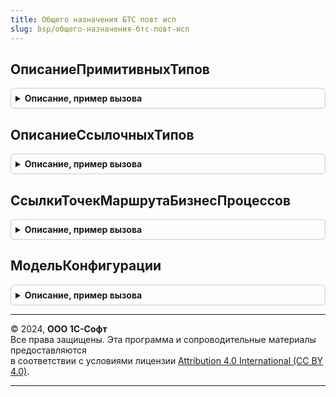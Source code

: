 ```yaml
---
title: Общего назначения БТС повт исп
slug: bsp/общего-назначения-бтс-повт-исп
---
```



## ОписаниеПримитивныхТипов
<details style="margin: 1em 0; padding: 0.5em; border: 1px solid #ccc; border-radius: 6px;">

<summary style="font-weight: bold; cursor: pointer;">Описание, пример вызова</summary>

```bsl

// Возвращает описание тиров, содержащее примитивные типы.
//
// Возвращаемое значение:
//   ОписаниеТипов - описание.
//
Функция ОписаниеПримитивныхТипов() Экспорт
```

Пример вызова
```bsl
Результат = ОбщегоНазначенияБТСПовтИсп.ОписаниеПримитивныхТипов() 
```
</details>

## ОписаниеСсылочныхТипов
<details style="margin: 1em 0; padding: 0.5em; border: 1px solid #ccc; border-radius: 6px;">

<summary style="font-weight: bold; cursor: pointer;">Описание, пример вызова</summary>

```bsl

// Возвращает описание типов, содержащее все ссылочные типы объектов метаданных, существующих
// в конфигурации.
//
// Возвращаемое значение:
//   ОписаниеТипов - описание.
//
Функция ОписаниеСсылочныхТипов() Экспорт
```

Пример вызова
```bsl
Результат = ОбщегоНазначенияБТСПовтИсп.ОписаниеСсылочныхТипов() 
```
</details>

## СсылкиТочекМаршрутаБизнесПроцессов
<details style="margin: 1em 0; padding: 0.5em; border: 1px solid #ccc; border-radius: 6px;">

<summary style="font-weight: bold; cursor: pointer;">Описание, пример вызова</summary>

```bsl

// Возвращает ссылки точек маршрута бизнес-процессов.
//
// Возвращаемое значение:
//   ФиксированноеСоответствие из КлючИЗнчение:
//    * Ключ - Тип - тип ТочкаМаршрутаБизнесПроцессаСсылка,
//    * Значение - Строка - имя бизнес-процесса.
//
Функция СсылкиТочекМаршрутаБизнесПроцессов() Экспорт
```

Пример вызова
```bsl
Результат = ОбщегоНазначенияБТСПовтИсп.СсылкиТочекМаршрутаБизнесПроцессов() 
```
</details>

## МодельКонфигурации
<details style="margin: 1em 0; padding: 0.5em; border: 1px solid #ccc; border-radius: 6px;">

<summary style="font-weight: bold; cursor: pointer;">Описание, пример вызова</summary>

```bsl

// Модель конфигурации.
//
// Возвращаемое значение:
//  ФиксированнаяСтруктура - модель конфигурации:
// * ВсеПеречисления - ФиксированноеСоответствие из КлючИЗначение:
//    ** Ключ - ОбъектМетаданныхПеречисление
//    ** Значение - Булево
// * ВсеСправочники - ФиксированноеСоответствие из КлючИЗначение:
//    ** Ключ - ОбъектМетаданныхСправочник
//    ** Значение - Булево
// * ВсеПланыВидовХарактеристик - ФиксированноеСоответствие из КлючИЗначение:
//    ** Ключ - ОбъектМетаданныхПланВидовХарактеристик
//    ** Значение - Булево
// * ВсеПланыСчетов - ФиксированноеСоответствие из КлючИЗначение:
//    ** Ключ - ОбъектМетаданныхПланСчетов
//    ** Значение - Булево
// * ВсеПланыВидовРасчета - ФиксированноеСоответствие из КлючИЗначение:
//    ** Ключ - ОбъектМетаданныхПланВидовРасчета
//    ** Значение - Булево
// * ВсеПланыОбмена - ФиксированноеСоответствие из КлючИЗначение:
//    ** Ключ - ОбъектМетаданныхПланОбмена
//    ** Значение - Булево
// * ВсеНаборыЗаписей - ФиксированноеСоответствие из КлючИЗначение:
//    ** Ключ - ОбъектМетаданных
//    ** Значение - Булево
// * ВсеРегистрыСведений - ФиксированноеСоответствие из КлючИЗначение:
//    ** Ключ - ОбъектМетаданныхРегистрСведений
//    ** Значение - Булево
// * ВсеРегистрыНакопления - ФиксированноеСоответствие из КлючИЗначение:
//    ** Ключ - ОбъектМетаданныхРегистрНакопления
//    ** Значение - Булево
// * ВсеРегистрыБухгалтерии - ФиксированноеСоответствие из КлючИЗначение:
//    ** Ключ - ОбъектМетаданныхРегистрБухгалтерии
//    ** Значение - Булево
// * ВсеРегистрыРасчета - ФиксированноеСоответствие из КлючИЗначение:
//    ** Ключ - ОбъектМетаданныхРегистрРасчета
//    ** Значение - Булево
// * ВсеНезависимыеНаборыЗаписей - ФиксированноеСоответствие из КлючИЗначение:
//    ** Ключ - ОбъектМетаданных
//    ** Значение - Булево
// * ВсеСсылочныеДанныеПоддерживающиеПредопределенныеЭлементы - ФиксированноеСоответствие из КлючИЗначение:
//    ** Ключ - ОбъектМетаданных
//    ** Значение - Булево
// * ВсеНаборыЗаписейПоследовательности - ФиксированноеСоответствие из КлючИЗначение:
//    ** Ключ - ОбъектМетаданных
//    ** Значение - Булево
// * ВсеНаборыЗаписейПерерасчета - ФиксированноеСоответствие из КлючИЗначение:
//    ** Ключ - ОбъектМетаданных
//    ** Значение - Булево
Функция МодельКонфигурации() Экспорт
```

Пример вызова
```bsl
Результат = ОбщегоНазначенияБТСПовтИсп.МодельКонфигурации() 
```
</details>

---

© 2024, **ООО 1С-Софт**  
Все права защищены. Эта программа и сопроводительные материалы предоставляются  
в соответствии с условиями лицензии [Attribution 4.0 International (CC BY 4.0)](https://creativecommons.org/licenses/by/4.0/legalcode).

---
